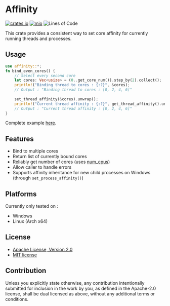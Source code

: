 # Affinity

[![crates.io](https://img.shields.io/crates/v/affinity.svg)](https://crates.io/crates/affinity)
[![mio](https://docs.rs/affinity/badge.svg)](https://docs.rs/affinity/)
![Lines of Code](https://tokei.rs/b1/github/elast0ny/affinity-rs)

This crate provides a consistent way to set core affinity for currently running threads and processes.

## Usage

```rust
use affinity::*;
fn bind_even_cores() {
    // Select every second core
    let cores: Vec<usize> = (0..get_core_num()).step_by(2).collect();
    println!("Binding thread to cores : {:?}", &cores);
    // Output : "Binding thread to cores : [0, 2, 4, 6]"
    
    set_thread_affinity(&cores).unwrap();
    println!("Current thread affinity : {:?}", get_thread_affinity().unwrap());
    // Output : "Current thread affinity : [0, 2, 4, 6]"
}
```

Complete example [here](https://github.com/elast0ny/affinity-rs/examples/main.rs).

## Features

- Bind to multiple cores
- Return list of currently bound cores
- Reliably get number of cores (uses [num_cpus](https://crates.io/crates/num_cpus))
- Allow caller to handle errors
- Supports affinity inheritance for new child processes on Windows (through `set_process_affinity()`)

## Platforms
Currently only tested on :
- Windows
- Linux (Arch x64)


## License

 * [Apache License, Version 2.0](http://www.apache.org/licenses/LICENSE-2.0)
 * [MIT license](http://opensource.org/licenses/MIT)

## Contribution

Unless you explicitly state otherwise, any contribution intentionally submitted
for inclusion in the work by you, as defined in the Apache-2.0 license, shall be
dual licensed as above, without any additional terms or conditions.
